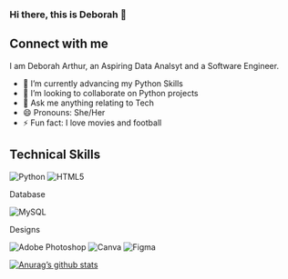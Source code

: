 ### Hi there, this is Deborah 👋

 
## Connect with me

I am Deborah Arthur, an Aspiring Data Analsyt and a Software Engineer.  

- 🌱 I’m currently advancing my Python Skills
- 👯 I’m looking to collaborate on Python projects
- 💬 Ask me anything relating to Tech
- 😄 Pronouns: She/Her
- ⚡ Fun fact: I love movies and football





## Technical Skills

![Python](https://img.shields.io/badge/python-3670A0?style=for-the-badge&logo=python&logoColor=ffdd54)
![HTML5](https://img.shields.io/badge/html5-%23E34F26.svg?style=for-the-badge&logo=html5&logoColor=white)

Database

![MySQL](https://img.shields.io/badge/mysql-%2300f.svg?style=for-the-badge&logo=mysql&logoColor=white)

Designs

![Adobe Photoshop](https://img.shields.io/badge/adobephotoshop-%2331A8FF.svg?style=for-the-badge&logo=adobephotoshop&logoColor=white)
![Canva](https://img.shields.io/badge/Canva-%2300C4CC.svg?style=for-the-badge&logo=Canva&logoColor=white)
![Figma](https://img.shields.io/badge/figma-%23F24E1E.svg?style=for-the-badge&logo=figma&logoColor=white)

[![Anurag’s github stats](https://github-readme-stats.vercel.app/api?username=Thebbie-A)](https://github.com/Thebbie-A)



